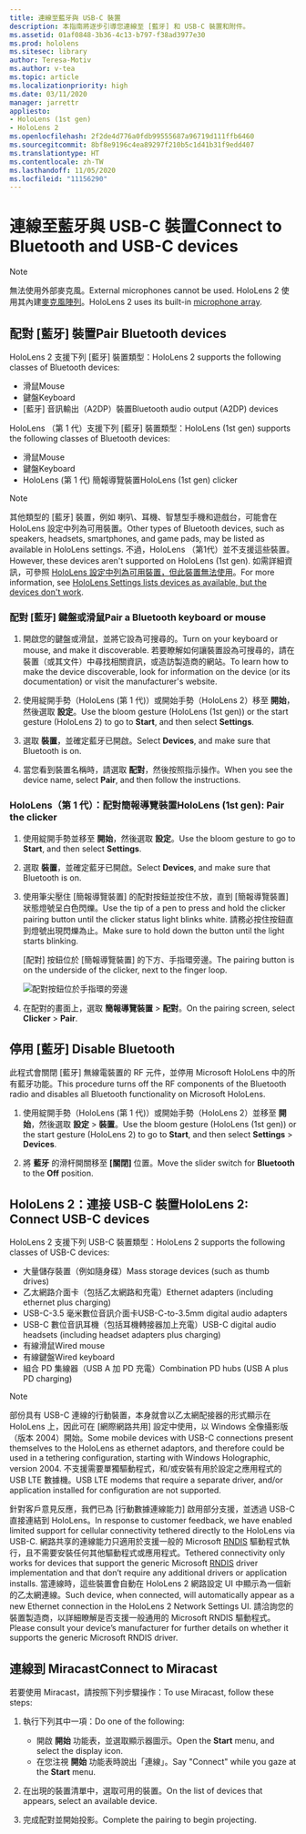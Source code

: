 ```yaml
---
title: 連線至藍牙與 USB-C 裝置
description: 本指南將逐步引導您連線至 [藍牙] 和 USB-C 裝置和附件。
ms.assetid: 01af0848-3b36-4c13-b797-f38ad3977e30
ms.prod: hololens
ms.sitesec: library
author: Teresa-Motiv
ms.author: v-tea
ms.topic: article
ms.localizationpriority: high
ms.date: 03/11/2020
manager: jarrettr
appliesto:
- HoloLens (1st gen)
- HoloLens 2
ms.openlocfilehash: 2f2de4d776a0fdb99555687a96719d111ffb6460
ms.sourcegitcommit: 8bf8e9196c4ea89297f210b5c1d41b31f9edd407
ms.translationtype: HT
ms.contentlocale: zh-TW
ms.lasthandoff: 11/05/2020
ms.locfileid: "11156290"
---
```

# <span data-ttu-id="fe566-103">連線至藍牙與 USB-C 裝置</span><span class="sxs-lookup"><span data-stu-id="fe566-103">Connect to Bluetooth and USB-C devices</span></span>

> [!NOTE]
> <span data-ttu-id="fe566-104">無法使用外部麥克風。</span><span class="sxs-lookup"><span data-stu-id="fe566-104">External microphones cannot be used.</span></span> <span data-ttu-id="fe566-105">HoloLens 2 使用其內建[麥克風陣列](hololens2-hardware.md#audio-and-speech)。</span><span class="sxs-lookup"><span data-stu-id="fe566-105">HoloLens 2 uses its built-in [microphone array](hololens2-hardware.md#audio-and-speech).</span></span>

## <span data-ttu-id="fe566-106">配對 [藍牙] 裝置</span><span class="sxs-lookup"><span data-stu-id="fe566-106">Pair Bluetooth devices</span></span>

<span data-ttu-id="fe566-107">HoloLens 2 支援下列 [藍牙] 裝置類型：</span><span class="sxs-lookup"><span data-stu-id="fe566-107">HoloLens 2 supports the following classes of Bluetooth devices:</span></span>

- <span data-ttu-id="fe566-108">滑鼠</span><span class="sxs-lookup"><span data-stu-id="fe566-108">Mouse</span></span>
- <span data-ttu-id="fe566-109">鍵盤</span><span class="sxs-lookup"><span data-stu-id="fe566-109">Keyboard</span></span>
- <span data-ttu-id="fe566-110">[藍牙] 音訊輸出（A2DP）裝置</span><span class="sxs-lookup"><span data-stu-id="fe566-110">Bluetooth audio output (A2DP) devices</span></span>

<span data-ttu-id="fe566-111">HoloLens （第 1 代）支援下列 [藍牙] 裝置類型：</span><span class="sxs-lookup"><span data-stu-id="fe566-111">HoloLens (1st gen) supports the following classes of Bluetooth devices:</span></span>

- <span data-ttu-id="fe566-112">滑鼠</span><span class="sxs-lookup"><span data-stu-id="fe566-112">Mouse</span></span>
- <span data-ttu-id="fe566-113">鍵盤</span><span class="sxs-lookup"><span data-stu-id="fe566-113">Keyboard</span></span>
- <span data-ttu-id="fe566-114">HoloLens (第 1 代) 簡報導覽裝置</span><span class="sxs-lookup"><span data-stu-id="fe566-114">HoloLens (1st gen) clicker</span></span>

> [!NOTE]
> <span data-ttu-id="fe566-115">其他類型的 [藍牙] 裝置，例如 喇叭、耳機、智慧型手機和遊戲台，可能會在 HoloLens 設定中列為可用裝置。</span><span class="sxs-lookup"><span data-stu-id="fe566-115">Other types of Bluetooth devices, such as speakers, headsets, smartphones, and game pads, may be listed as available in HoloLens settings.</span></span> <span data-ttu-id="fe566-116">不過，HoloLens （第1代）並不支援這些裝置。</span><span class="sxs-lookup"><span data-stu-id="fe566-116">However, these devices aren't supported on HoloLens (1st gen).</span></span> <span data-ttu-id="fe566-117">如需詳細資訊，可參照 [HoloLens 設定中列為可用裝置，但此裝置無法使用](hololens-FAQ.md#hololens-settings-lists-devices-as-available-but-the-devices-dont-work)。</span><span class="sxs-lookup"><span data-stu-id="fe566-117">For more information, see [HoloLens Settings lists devices as available, but the devices don't work](hololens-FAQ.md#hololens-settings-lists-devices-as-available-but-the-devices-dont-work).</span></span>

### <span data-ttu-id="fe566-118">配對 [藍牙] 鍵盤或滑鼠</span><span class="sxs-lookup"><span data-stu-id="fe566-118">Pair a Bluetooth keyboard or mouse</span></span>

1. <span data-ttu-id="fe566-119">開啟您的鍵盤或滑鼠，並將它設為可搜尋的。</span><span class="sxs-lookup"><span data-stu-id="fe566-119">Turn on your keyboard or mouse, and make it discoverable.</span></span> <span data-ttu-id="fe566-120">若要瞭解如何讓裝置設為可搜尋的，請在裝置（或其文件）中尋找相關資訊，或造訪製造商的網站。</span><span class="sxs-lookup"><span data-stu-id="fe566-120">To learn how to make the device discoverable, look for information on the device (or its documentation) or visit the manufacturer's website.</span></span>

1. <span data-ttu-id="fe566-121">使用綻開手勢（HoloLens (第 1 代)）或開始手勢（HoloLens 2）移至 **開始**，然後選取 **設定**。</span><span class="sxs-lookup"><span data-stu-id="fe566-121">Use the bloom gesture (HoloLens (1st gen)) or the start gesture (HoloLens 2) to go to **Start**, and then select **Settings**.</span></span>

1. <span data-ttu-id="fe566-122">選取 **裝置**，並確定藍牙已開啟。</span><span class="sxs-lookup"><span data-stu-id="fe566-122">Select **Devices**, and make sure that Bluetooth is on.</span></span>  

1. <span data-ttu-id="fe566-123">當您看到裝置名稱時，請選取 **配對**，然後按照指示操作。</span><span class="sxs-lookup"><span data-stu-id="fe566-123">When you see the device name, select **Pair**, and then follow the instructions.</span></span>

### <span data-ttu-id="fe566-124">HoloLens（第 1 代）：配對簡報導覽裝置</span><span class="sxs-lookup"><span data-stu-id="fe566-124">HoloLens (1st gen): Pair the clicker</span></span>

1. <span data-ttu-id="fe566-125">使用綻開手勢並移至 **開始**，然後選取 **設定**。</span><span class="sxs-lookup"><span data-stu-id="fe566-125">Use the bloom gesture to go to **Start**, and then select **Settings**.</span></span>

1. <span data-ttu-id="fe566-126">選取 **裝置**，並確定藍牙已開啟。</span><span class="sxs-lookup"><span data-stu-id="fe566-126">Select **Devices**, and make sure that Bluetooth is on.</span></span>

1. <span data-ttu-id="fe566-127">使用筆尖壓住 [簡報導覽裝置] 的配對按鈕並按住不放，直到 [簡報導覽裝置] 狀態燈號呈白色閃爍。</span><span class="sxs-lookup"><span data-stu-id="fe566-127">Use the tip of a pen to press and hold the clicker pairing button until the clicker status light blinks white.</span></span> <span data-ttu-id="fe566-128">請務必按住按鈕直到燈號出現閃爍為止。</span><span class="sxs-lookup"><span data-stu-id="fe566-128">Make sure to hold down the button until the light starts blinking.</span></span>  

   <span data-ttu-id="fe566-129">[配對] 按鈕位於 [簡報導覽裝置] 的下方、手指環旁邊。</span><span class="sxs-lookup"><span data-stu-id="fe566-129">The pairing button is on the underside of the clicker, next to the finger loop.</span></span>
   
   ![配對按鈕位於手指環的旁邊](images/use-hololens-clicker-1.png)
   
1. <span data-ttu-id="fe566-131">在配對的畫面上，選取 **簡報導覽裝置** > **配對**。</span><span class="sxs-lookup"><span data-stu-id="fe566-131">On the pairing screen, select **Clicker** > **Pair**.</span></span>

## <span data-ttu-id="fe566-132">停用 [藍牙] </span><span class="sxs-lookup"><span data-stu-id="fe566-132">Disable Bluetooth</span></span>

<span data-ttu-id="fe566-133">此程式會關閉 [藍牙] 無線電裝置的 RF 元件，並停用 Microsoft HoloLens 中的所有藍牙功能。</span><span class="sxs-lookup"><span data-stu-id="fe566-133">This procedure turns off the RF components of the Bluetooth radio and disables all Bluetooth functionality on Microsoft HoloLens.</span></span>

1. <span data-ttu-id="fe566-134">使用綻開手勢（HoloLens (第 1 代)）或開始手勢（HoloLens 2）並移至 **開始**，然後選取 **設定** > **裝置**。</span><span class="sxs-lookup"><span data-stu-id="fe566-134">Use the bloom gesture (HoloLens (1st gen)) or the start gesture (HoloLens 2) to go to **Start**, and then select **Settings** > **Devices**.</span></span>

1. <span data-ttu-id="fe566-135">將 **藍牙** 的滑杆開關移至 **[關閉]** 位置。</span><span class="sxs-lookup"><span data-stu-id="fe566-135">Move the slider switch for **Bluetooth** to the **Off** position.</span></span>

## <span data-ttu-id="fe566-136">HoloLens 2：連接 USB-C 裝置</span><span class="sxs-lookup"><span data-stu-id="fe566-136">HoloLens 2: Connect USB-C devices</span></span>

<span data-ttu-id="fe566-137">HoloLens 2 支援下列 USB-C 裝置類型：</span><span class="sxs-lookup"><span data-stu-id="fe566-137">HoloLens 2 supports the following classes of USB-C devices:</span></span>

- <span data-ttu-id="fe566-138">大量儲存裝置（例如隨身碟）</span><span class="sxs-lookup"><span data-stu-id="fe566-138">Mass storage devices (such as thumb drives)</span></span>
- <span data-ttu-id="fe566-139">乙太網路介面卡（包括乙太網路和充電）</span><span class="sxs-lookup"><span data-stu-id="fe566-139">Ethernet adapters (including ethernet plus charging)</span></span>
- <span data-ttu-id="fe566-140">USB-C-3.5 毫米數位音訊介面卡</span><span class="sxs-lookup"><span data-stu-id="fe566-140">USB-C-to-3.5mm digital audio adapters</span></span>
- <span data-ttu-id="fe566-141">USB-C 數位音訊耳機（包括耳機轉接器加上充電）</span><span class="sxs-lookup"><span data-stu-id="fe566-141">USB-C digital audio headsets (including headset adapters plus charging)</span></span>
- <span data-ttu-id="fe566-142">有線滑鼠</span><span class="sxs-lookup"><span data-stu-id="fe566-142">Wired mouse</span></span>
- <span data-ttu-id="fe566-143">有線鍵盤</span><span class="sxs-lookup"><span data-stu-id="fe566-143">Wired keyboard</span></span>
- <span data-ttu-id="fe566-144">組合 PD 集線器（USB A 加 PD 充電）</span><span class="sxs-lookup"><span data-stu-id="fe566-144">Combination PD hubs (USB A plus PD charging)</span></span>

> [!NOTE]
> <span data-ttu-id="fe566-145">部份具有 USB-C 連線的行動裝置，本身就會以乙太網配接器的形式顯示在 HoloLens 上，因此可在 [網際網路共用] 設定中使用，以 Windows 全像攝影版（版本 2004）開始。</span><span class="sxs-lookup"><span data-stu-id="fe566-145">Some mobile devices with USB-C connections present themselves to the HoloLens as ethernet adaptors, and therefore could be used in a tethering configuration, starting with Windows Holographic, version 2004.</span></span> <span data-ttu-id="fe566-146">不支援需要單獨驅動程式，和/或安裝有用於設定之應用程式的 USB LTE 數據機。</span><span class="sxs-lookup"><span data-stu-id="fe566-146">USB LTE modems that require a separate driver, and/or application installed for configuration are not supported.</span></span>

<span data-ttu-id="fe566-147">針對客戶意見反應，我們已為 [行動數據連線能力] 啟用部分支援，並透過 USB-C 直接連結到 HoloLens。</span><span class="sxs-lookup"><span data-stu-id="fe566-147">In response to customer feedback, we have enabled limited support for cellular connectivity tethered directly to the HoloLens via USB-C.</span></span>  <span data-ttu-id="fe566-148">網路共享的連線能力只適用於支援一般的 Microsoft [ RNDIS](https://docs.microsoft.com/windows-hardware/drivers/network/overview-of-remote-ndis--rndis-) 驅動程式執行，且不需要安裝任何其他驅動程式或應用程式。</span><span class="sxs-lookup"><span data-stu-id="fe566-148">Tethered connectivity only works for devices that support the generic Microsoft [RNDIS](https://docs.microsoft.com/windows-hardware/drivers/network/overview-of-remote-ndis--rndis-) driver implementation and that don’t require any additional drivers or application installs.</span></span>  <span data-ttu-id="fe566-149">當連線時，這些裝置會自動在 HoloLens 2 網路設定 UI 中顯示為一個新的乙太網連線。</span><span class="sxs-lookup"><span data-stu-id="fe566-149">Such device, when connected, will automatically appear as a new Ethernet connection in the HoloLens 2 Network Settings UI.</span></span> <span data-ttu-id="fe566-150">請洽詢您的裝置製造商，以詳細瞭解是否支援一般通用的 Microsoft RNDIS 驅動程式。</span><span class="sxs-lookup"><span data-stu-id="fe566-150">Please consult your device’s manufacturer for further details on whether it supports the generic Microsoft RNDIS driver.</span></span>

## <span data-ttu-id="fe566-151">連線到 Miracast</span><span class="sxs-lookup"><span data-stu-id="fe566-151">Connect to Miracast</span></span>

<span data-ttu-id="fe566-152">若要使用 Miracast，請按照下列步驟操作：</span><span class="sxs-lookup"><span data-stu-id="fe566-152">To use Miracast, follow these steps:</span></span>

1. <span data-ttu-id="fe566-153">執行下列其中一項：</span><span class="sxs-lookup"><span data-stu-id="fe566-153">Do one of the following:</span></span>  

   - <span data-ttu-id="fe566-154">開啟 **開始** 功能表，並選取顯示器圖示。</span><span class="sxs-lookup"><span data-stu-id="fe566-154">Open the **Start** menu, and select the display icon.</span></span>
   - <span data-ttu-id="fe566-155">在您注視 **開始** 功能表時說出「連線」。</span><span class="sxs-lookup"><span data-stu-id="fe566-155">Say "Connect" while you gaze at the **Start** menu.</span></span>  

1. <span data-ttu-id="fe566-156">在出現的裝置清單中，選取可用的裝置。</span><span class="sxs-lookup"><span data-stu-id="fe566-156">On the list of devices that appears, select an available device.</span></span>

1. <span data-ttu-id="fe566-157">完成配對並開始投影。</span><span class="sxs-lookup"><span data-stu-id="fe566-157">Complete the pairing to begin projecting.</span></span>
